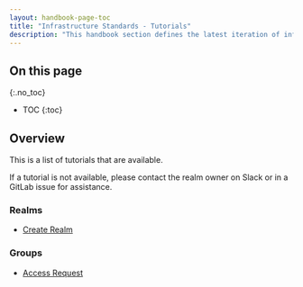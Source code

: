 ```yaml
---
layout: handbook-page-toc
title: "Infrastructure Standards - Tutorials"
description: "This handbook section defines the latest iteration of infrastructure standards for AWS and GCP across all departments and groups at GitLab."
---
```


## On this page
{:.no_toc}

- TOC
{:toc}

## Overview

This is a list of tutorials that are available.

If a tutorial is not available, please contact the realm owner on Slack or in a GitLab issue for assistance.

### Realms

* [Create Realm](/handbook/infrastructure-standards/tutorials/realms/create-realm)

### Groups

* [Access Request](/handbook/infrastructure-standards/tutorials/groups/access-request)
